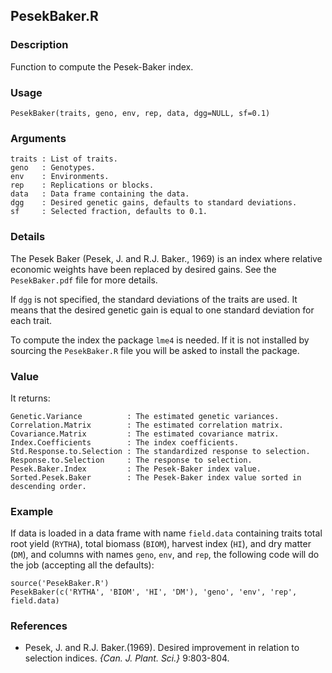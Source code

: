 PesekBaker.R
------------

### Description

Function to compute the Pesek-Baker index.

### Usage

```{r eval=F}
PesekBaker(traits, geno, env, rep, data, dgg=NULL, sf=0.1)
```
### Arguments

```
traits : List of traits.
geno   : Genotypes.
env    : Environments.
rep    : Replications or blocks.
data   : Data frame containing the data.
dgg    : Desired genetic gains, defaults to standard deviations.
sf     : Selected fraction, defaults to 0.1.
```

### Details

The Pesek Baker (Pesek, J. and R.J. Baker., 1969) is an index where relative economic weights have been
replaced by desired gains. See the `PesekBaker.pdf` file for more details.

If `dgg` is not specified, the standard deviations of the traits are used. It means that
the desired genetic gain is equal to one standard deviation for each trait.

To compute the index the package `lme4` is needed. If it is not installed by sourcing the
`PesekBaker.R` file you will be asked to install the package.

### Value

It returns:
```
Genetic.Variance          : The estimated genetic variances.
Correlation.Matrix        : The estimated correlation matrix.
Covariance.Matrix         : The estimated covariance matrix.
Index.Coefficients        : The index coefficients.
Std.Response.to.Selection : The standardized response to selection.
Response.to.Selection     : The response to selection.
Pesek.Baker.Index         : The Pesek-Baker index value.
Sorted.Pesek.Baker        : The Pesek-Baker index value sorted in descending order.
```

### Example

If data is loaded in a data frame with name `field.data` containing traits total root yield (`RYTHA`),
total biomass (`BIOM`), harvest index (`HI`), and dry matter (`DM`), and columns with names
`geno`, `env`, and `rep`, the following code will do the job (accepting all the defaults):
```{r eval=F}
source('PesekBaker.R')
PesekBaker(c('RYTHA', 'BIOM', 'HI', 'DM'), 'geno', 'env', 'rep', field.data)
```

### References

* Pesek, J. and R.J. Baker.(1969). Desired improvement in relation to selection indices.
  *{Can. J. Plant. Sci.}* 9:803-804.